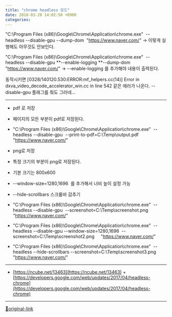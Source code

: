 ```yaml
---
title: "chrome headless 모드"
date: 2018-03-28 14:02:50 +0900
categories: 
---
```

  

"C:\Program Files (x86)\Google\Chrome\Application\chrome.exe"  --headless --disable-gpu --dump-dom  "https://www.naver.com/"
-&gt; 이렇게 실행해도 아무것도 안보인다.
  

"C:\Program Files (x86)\Google\Chrome\Application\chrome.exe"  --headless --disable-gpu **--enable-logging **--dump-dom  "https://www.naver.com/"
-&gt; --enable-logging 를 추가해야 내용이 출력된다.
  

동작시키면
[0328/140120.530:ERROR:mf_helpers.cc(14)] Error in dxva_video_decode_accelerator_win.cc in line 542
같은 에러가 나온다. --disable-gpu 플래그를 줘도 그러네...
  


- - - - - -

- pdf 로 저장
- 페이지의 모든 부분이 pdf로 저장된다.
- "C:\Program Files (x86)\Google\Chrome\Application\chrome.exe"  --headless --disable-gpu  --print-to-pdf=C:\Temp\output.pdf     "https://www.naver.com/"


  
- png로 저장
- 특정 크기의 부분이 png로 저장된다.
- 기본 크기는 800x600
- --window-size=1280,1696  를 추가해서 너비 높이 설정 가능  


- --hide-scrollbars 스크롤바 감추기
- "C:\Program Files (x86)\Google\Chrome\Application\chrome.exe"  --headless --disable-gpu  --screenshot=C:\Temp\screenshot.png     "https://www.naver.com/"
- "C:\Program Files (x86)\Google\Chrome\Application\chrome.exe"  --headless --disable-gpu --window-size=1280,1696  --screenshot=C:\Temp\screenshot2.png     "https://www.naver.com/"
- "C:\Program Files (x86)\Google\Chrome\Application\chrome.exe"  --headless --hide-scrollbars --screenshot=C:\Temp\screenshot3.png     "https://www.naver.com/"


  
  




***
+ [https://ncube.net/13463](https://ncube.net/13463)  + [https://developers.google.com/web/updates/2017/04/headless-chrome](https://developers.google.com/web/updates/2017/04/headless-chrome)


***
[🔗original-link](http://www.mins01.com/mh/tech/read/1149)